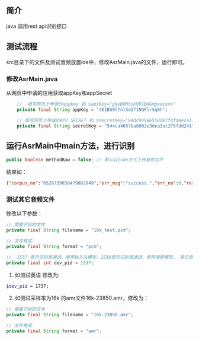 ## 简介

java 调用rest api识别接口




## 测试流程

src目录下的文件及测试音频放置ide中，修改AsrMain.java的文件，运行即可。



### 修改AsrMain.java

从网页中申请的应用获取appKey和appSecret

```java
    //  填写网页上申请的appkey 如 $apiKey="g8eBUMSokVB1BHGmgxxxxxx"
    private final String appKey = "4E1BG9lTnlSeIf1NQFlrSq6h";

    // 填写网页上申请的APP SECRET 如 $secretKey="94dc99566550d87f8fa8ece112xxxxx"
    private final String secretKey = "544ca4657ba8002e3dea3ac2f5fdd241";
```




## 运行AsrMain中main方法，进行识别

```java
public boolean methodRaw = false; // 默认以json方式上传音频文件
```



结果如：
```json
{"corpus_no":"6526739038479082049","err_msg":"success.","err_no":0,"result":["北京科技馆，"],"sn":"766059849441519624850"}
```



### 测试其它音频文件



修改以下参数：

```java
// 需要识别的文件
private final String filename = "16k_test.pcm";

// 文件格式
private final String format = "pcm";

//  1537 表示识别普通话，使用输入法模型。1536表示识别普通话，使用搜索模型。 其它语种参见文档
private final int dev_pid = 1537;
```



1. 如测试英语 修改为:

```bash
$dev_pid = 1737;
```

2. 如测试采样率为16k 的amr文件16k-23850.amr，修改为：

```java
// 需要识别的文件
private final String filename = "16k-23850.amr";

// 文件格式
private final String format = "amr";

```

   ​